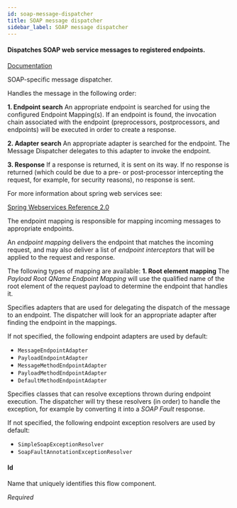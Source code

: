 ```yaml
---
id: soap-message-dispatcher
title: SOAP message dispatcher
sidebar_label: SOAP message dispatcher
---
```

#### Dispatches SOAP web service messages to registered endpoints.
<a href="http://docs.spring.io/spring-ws/sites/2.0/reference/html/server.html#message-dispatcher-servlet" target="_blank">Documentation</a>

SOAP-specific message dispatcher. 

Handles the message in the following order:

<b>1. Endpoint search</b> 
An appropriate endpoint is searched for using the configured Endpoint Mapping(s). If an endpoint is found, the invocation chain associated with the endpoint (preprocessors, postprocessors, and endpoints) will be executed in order to create a response.

<b>2. Adapter search</b> 
An appropriate adapter is searched for the endpoint. The Message Dispatcher delegates to this adapter to invoke the endpoint.

<b>3. Response</b> 
If a response is returned, it is sent on its way. If no response is returned (which could be due to a pre- or post-processor intercepting the request, for example, for security reasons), no response is sent. 

For more information about spring web services see:

<a href="http://static.springsource.org/spring-ws/sites/1.5/reference/html/server.html" target="_blank">Spring Webservices Reference 2.0</a>


The endpoint mapping is responsible for mapping incoming messages to appropriate endpoints.
 
An <i>endpoint mapping</i> delivers the endpoint that matches the incoming request, and may also deliver a list of <i>endpoint interceptors</i> that will be applied to the request and response.

The following types of mapping are available:
<b>1. Root element mapping</b>
The <i>Payload Root QName Endpoint Mapping</i> will use the qualified name of the root element of the request payload to determine the endpoint that handles it.


Specifies adapters that are used for delegating the dispatch of the message to an endpoint.
The dispatcher will look for an appropriate adapter after finding the endpoint in the mappings.

If not specified, the following endpoint adapters are used by default:
- <code>MessageEndpointAdapter</code>
- <code>PayloadEndpointAdapter</code>
- <code>MessageMethodEndpointAdapter</code>
- <code>PayloadMethodEndpointAdapter</code>
- <code>DefaultMethodEndpointAdapter</code>


Specifies classes that can resolve exceptions thrown during endpoint execution.
The dispatcher will try these resolvers (in order) to handle the exception, for example by converting it into a <i>SOAP Fault</i> response.

If not specified, the following endpoint exception resolvers are used by default:
- <code>SimpleSoapExceptionResolver</code>
- <code>SoapFaultAnnotationExceptionResolver</code>

#### Id
Name that uniquely identifies this flow component.

<i>Required</i>

